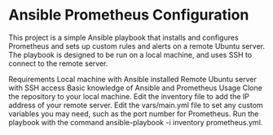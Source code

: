 # Ansible Prometheus Configuration
This project is a simple Ansible playbook that installs and configures Prometheus and sets up custom rules and alerts on a remote Ubuntu server. The playbook is designed to be run on a local machine, and uses SSH to connect to the remote server.

Requirements
Local machine with Ansible installed
Remote Ubuntu server with SSH access
Basic knowledge of Ansible and Prometheus
Usage
Clone the repository to your local machine.
Edit the inventory file to add the IP address of your remote server.
Edit the vars/main.yml file to set any custom variables you may need, such as the port number for Prometheus.
Run the playbook with the command ansible-playbook -i inventory prometheus.yml.
